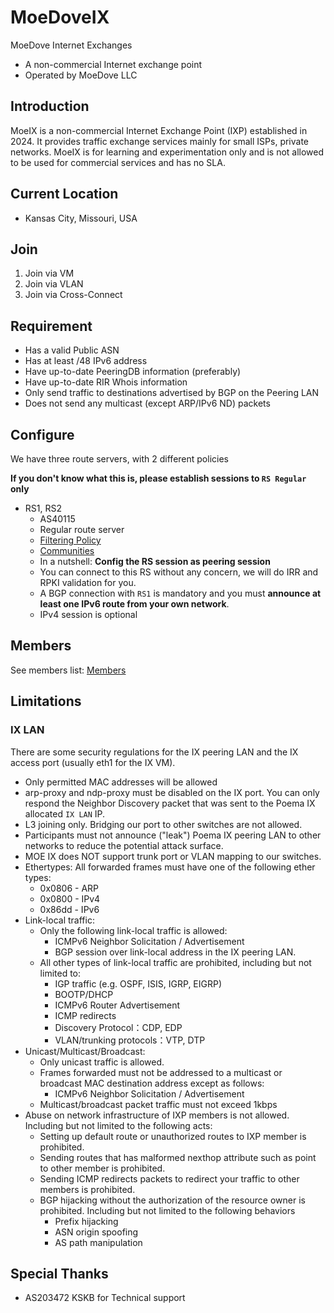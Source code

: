 # MoeDoveIX
MoeDove Internet Exchanges

* A non-commercial Internet exchange point
* Operated by MoeDove LLC

## Introduction

MoeIX is a non-commercial Internet Exchange Point (IXP) established in 2024. It provides traffic exchange services mainly for small ISPs, private networks. MoeIX is for learning and experimentation only and is not allowed to be used for commercial services and has no SLA.

## Current Location

* Kansas City, Missouri, USA

## Join

1. Join via VM
2. Join via VLAN
3. Join via Cross-Connect

## Requirement

* Has a valid Public ASN
* Has at least /48 IPv6 address
* Have up-to-date PeeringDB information (preferably)
* Have up-to-date RIR Whois information
* Only send traffic to destinations advertised by BGP on the Peering LAN
* Does not send any multicast (except ARP/IPv6 ND) packets


## Configure
We have three route servers, with 2 different policies  

**If you don't know what this is, please establish sessions to `RS Regular` only**  

* RS1, RS2
    * AS40115
    * Regular route server
    * [Filtering Policy](\RS#default-filtering-policy)
    * [Communities](\RS#announcement-control-via-bgp-communities)
    * In a nutshell: **Config the RS session as peering session**
    * You can connect to this RS without any concern, we will do IRR and RPKI validation for you.
    * A BGP connection with `RS1` is mandatory and you must **announce at least one IPv6 route from your own network**.
    * IPv4 session is optional


## Members

See members list: [Members](\members)

## Limitations

### IX LAN
There are some security regulations for the IX peering LAN and the IX access port (usually eth1 for the IX VM).  

* Only permitted MAC addresses will be allowed
* arp-proxy and ndp-proxy must be disabled on the IX port. You can only respond the Neighbor Discovery packet that was sent to the Poema IX allocated `IX LAN` IP.
* L3 joining only. Bridging our port to other switches are not allowed.
* Participants must not announce ("leak") Poema IX peering LAN to other networks to reduce the potential attack surface.
* MOE IX does NOT support trunk port or VLAN mapping to our switches.
* Ethertypes: All forwarded frames must have one of the following ether types:
    * 0x0806 - ARP
    * 0x0800 - IPv4
    * 0x86dd - IPv6
* Link-local traffic: 
    * Only the following link-local traffic is allowed:
        * ICMPv6 Neighbor Solicitation / Advertisement
        * BGP session over link-local address in the IX peering LAN.
    * All other types of link-local traffic are prohibited, including but not limited to:
        * IGP traffic (e.g. OSPF, ISIS, IGRP, EIGRP)
        * BOOTP/DHCP
        * ICMPv6 Router Advertisement
        * ICMP redirects
        * Discovery Protocol：CDP, EDP
        * VLAN/trunking protocols：VTP, DTP
* Unicast/Multicast/Broadcast:
    * Only unicast traffic is allowed.
    * Frames forwarded must not be addressed to a multicast or broadcast MAC destination address except as follows:
        * ICMPv6 Neighbor Solicitation / Advertisement
    * Multicast/broadcast packet traffic must not exceed 1kbps
* Abuse on network infrastructure of IXP members is not allowed. Including but not limited to the following acts:
    *  Setting up default route or unauthorized routes to IXP member is prohibited.
    *  Sending routes that has malformed nexthop attribute such as point to other member is prohibited.
    *  Sending ICMP redirects packets to redirect your traffic to other members is prohibited.
    *  BGP hijacking without the authorization of the resource owner is prohibited. Including but not limited to the following behaviors
        * Prefix hijacking
        * ASN origin spoofing
        * AS path manipulation


## Special Thanks

* AS203472 KSKB for Technical support

